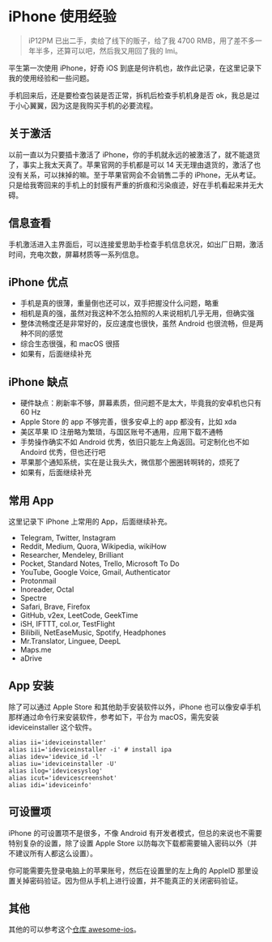 # iPhone 使用经验

> iP12PM 已出二手，卖给了线下的贩子，给了我 4700 RMB，用了差不多一年半多，还算可以吧，然后我又用回了我的 lmi。

平生第一次使用 iPhone，好奇 iOS 到底是何许机也，故作此记录，在这里记录下我的使用经验和一些问题。

手机回来后，还是要检查包装是否正常，拆机后检查手机机身是否 ok，我总是过于小心翼翼，因为这是我购买手机的必要流程。

## 关于激活

以前一直以为只要插卡激活了 iPhone，你的手机就永远的被激活了，就不能退货了，事实上我太天真了。苹果官网的手机都是可以 14 天无理由退货的，激活了也没有关系，可以抹掉的嘛。至于苹果官网会不会销售二手的 iPhone，无从考证。只是给我寄回来的手机上的封膜有严重的折痕和污染痕迹，好在手机看起来并无大碍。

## 信息查看

手机激活进入主界面后，可以连接爱思助手检查手机信息状况，如出厂日期，激活时间，充电次数，屏幕材质等一系列信息。

## iPhone 优点

- 手机是真的很薄，重量倒也还可以，双手把握没什么问题，略重
- 相机是真的强，虽然对我这种不怎么拍照的人来说相机几乎无用，但确实强
- 整体流畅度还是非常好的，反应速度也很快，虽然 Android 也很流畅，但是两种不同的感觉
- 综合生态很强，和 macOS 很搭
- 如果有，后面继续补充

## iPhone 缺点

- 硬件缺点：刷新率不够，屏幕素质，但问题不是太大，毕竟我的安卓机也只有 60 Hz
- Apple Store 的 app 不够完善，很多安卓上的 app 都没有，比如 xda
- 美区苹果 ID 注册略为繁琐，与国区账号不通用，应用下载不通畅
- 手势操作确实不如 Android 优秀，依旧只能左上角返回。可定制化也不如 Andoird 优秀，但也还行吧
- 苹果那个通知系统，实在是让我头大，微信那个圈圈转啊转的，烦死了
- 如果有，后面继续补充

## 常用 App

这里记录下 iPhone 上常用的 App，后面继续补充。

- Telegram, Twitter, Instagram
- Reddit, Medium, Quora, Wikipedia, wikiHow
- Researcher, Mendeley, Brilliant
- Pocket, Standard Notes, Trello, Microsoft To Do
- YouTube, Google Voice, Gmail, Authenticator
- Protonmail
- Inoreader, Octal
- Spectre
- Safari, Brave, Firefox
- GitHub, v2ex, LeetCode, GeekTime
- iSH, IFTTT, col.or, TestFlight
- Bilibili, NetEaseMusic, Spotify, Headphones
- Mr.Translator, Linguee, DeepL
- Maps.me
- aDrive

## App 安装

除了可以通过 Apple Store 和其他助手安装软件以外，iPhone 也可以像安卓手机那样通过命令行来安装软件，参考如下，平台为 macOS，需先安装 ideviceinstaller 这个软件。

```Shell
alias ii='ideviceinstaller' 
alias iii='ideviceinstaller -i' # install ipa
alias idev='idevice_id -l'
alias iu='ideviceinstaller -U'
alias ilog='idevicesyslog'
alias icut='idevicescreenshot'
alias idi='ideviceinfo'
```

## 可设置项

iPhone 的可设置项不是很多，不像 Android 有开发者模式，但总的来说也不需要特别复杂的设置，除了设置 Apple Store 以防每次下载都需要输入密码以外（并不建议所有人都这么设置）。

你可能需要先登录电脑上的苹果账号，然后在设置里的左上角的 AppleID 那里设置关掉密码验证。因为但从手机上进行设置，并不能真正的关闭密码验证。

## 其他

其他的可以参考这个[仓库 awesome-ios](https://github.com/vsouza/awesome-ios)。
